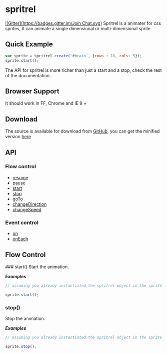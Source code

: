 spritrel
========
[![Gitter](https://badges.gitter.im/Join Chat.svg)](https://gitter.im/ricardofbarros/spritrel?utm_source=badge&utm_medium=badge&utm_campaign=pr-badge&utm_content=badge)
Spritrel is a animater for css sprites, It can animate a single dimensional or multi-dimensional sprite

## Quick Example

```javascript
var sprite = spritrel.create('#brain', {rows : 18, cols: 5});
sprite.start();
```

The API for spritrel is more richer than just a start and a stop, check the rest of the documentation.

## Browser Support

It should work in FF, Chrome and IE 9 +


## Download
The source is available for download from [GitHub](https://github.com/ricardofbarros/spritrel/tree/master/src), you can get the minified version [here](#)

## API

### Flow control
* [resume](#resume)
* [pause](#pause)
* [start](#start)
* [stop](#stop)
* [goTo](#goTo)
* [changeDirection](#changeDirection)
* [changeSpeed](#changeSpeed)


### Event control
* [on](#on)
* [onEach](#onEach)


## Flow Control

<a name="start"/>
### start()
Start the animation.

___Examples___

```javascript
// assuming you already instantiated the spritrel object in the sprite var

sprite.start();
```

### stop()
Stop the animation.

___Examples___

```javascript
// assuming you already instantiated the spritrel object in the sprite var

sprite.stop();
```
